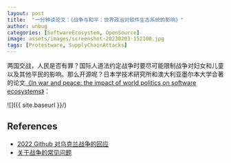 ```yaml
---
layout: post
title:  "一分钟读论文：《战争与和平：世界政治对软件生态系统的影响》"
author: unbug
categories: [SoftwareEcosystem, OpenSource]
image: assets/images/screenshot-20230203-152100.jpg
tags: [Protestware, SupplyChainAttacks]
---
```

两国交战，人民是否有罪？国际人道法约定战争时要尽可能限制战争对妇女和儿童以及其他平民的影响。那么开源呢？⽇本学技术研究所和澳大利亚墨尔本大学合著的论文[《In war and peace: the impact of world politics on software ecosystems》][paper1-url]：

![]({{ site.baseurl }}/)

<!--
<p><iframe style="width:100%;" height="315" src="https://arxiv.org/pdf/2112.10165.pdf" frameborder="0" allowfullscreen></iframe></p>


|                                       |                                       |
|:-------------------------------------:|:-------------------------------------:|
|![img1]({{ site.baseurl }}/)| ![img2]({{ site.baseurl }}/) |
-->


## References
- [2022 Github 对乌克兰战争的回应][links-1]
- [关于战争的常见问题][links-2]


[paper1-url]: https://www.semanticscholar.org/reader/19d4db23117ccedc3d7fb7b245e2fe0ee9de86c8
[links-1]: https://github.blog/2022-03-02-our-response-to-the-war-in-ukraine/
[links-2]: https://www.icrc.org/zh/document/ihl-rules-of-war-faq-geneva-conventions